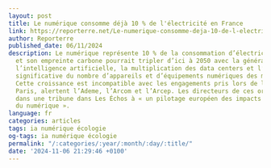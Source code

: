 ```yaml
---
layout: post
title: Le numérique consomme déjà 10 % de l'électricité en France
link: https://reporterre.net/Le-numerique-consomme-deja-10-de-l-electricite-en-France
author: Reporterre
published_date: 06/11/2024
description: Le numérique représente 10 % de la consommation d’électricité en France
  et son empreinte carbone pourrait tripler d’ici à 2050 avec la généralisation de
  l’intelligence artificielle, la multiplication des data centers et l’augmentation
  significative du nombre d’appareils et d’équipements numériques des ménages français.
  Cette croissance est incompatible avec les engagements pris lors de l’Accord de
  Paris, alertent l’Ademe, l’Arcom et l’Arcep. Les directeurs de ces organismes appellent
  dans une tribune dans Les Échos à « un pilotage européen des impacts environnementaux
  du numérique ».
language: fr
categories: articles
tags: ia numérique écologie
og-tags: ia numérique écologie
permalink: "/:categories/:year/:month/:day/:title/"
date: '2024-11-06 21:29:46 +0100'
---
```

